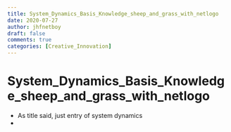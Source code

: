 ```yaml
---
title: System_Dynamics_Basis_Knowledge_sheep_and_grass_with_netlogo
date: 2020-07-27
author: jhfnetboy
draft: false
comments: true
categories: [Creative_Innovation]
---
```

# System_Dynamics_Basis_Knowledge_sheep_and_grass_with_netlogo
+ As title said, just entry of system dynamics 
+ 
